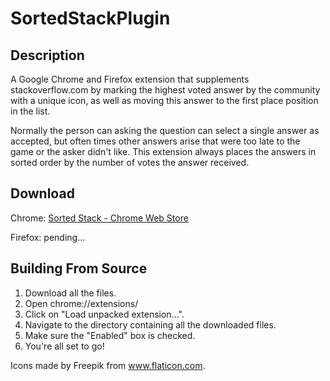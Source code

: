 # SortedStackPlugin

## Description
A Google Chrome and Firefox extension that supplements stackoverflow.com by marking the highest voted answer by the community with a unique icon, as well as moving this answer to the first place position in the list.

Normally the person can asking the question can select a single answer as accepted, but often times other answers arise that were too late to the game or the asker didn't like. This extension always places the answers in sorted order by the number of votes the answer received. 

## Download
Chrome: [Sorted Stack - Chrome Web Store](https://chrome.google.com/webstore/detail/sorted-stack/fpbbollnpcfogjaccdegemhcmpbeglkn)

Firefox: pending...

## Building From Source
1. Download all the files. 
2. Open chrome://extensions/
3. Click on "Load unpacked extension...".
4. Navigate to the directory containing all the downloaded files.
5. Make sure the "Enabled" box is checked.
6. You're all set to go!


Icons made by Freepik from www.flaticon.com.

